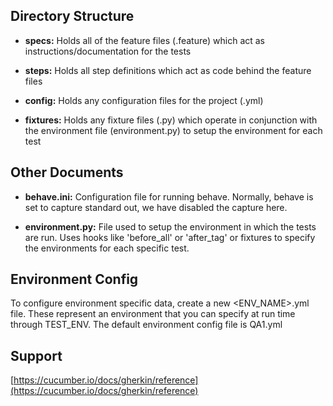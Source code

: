 ## Directory Structure

- **specs:** Holds all of the feature files (.feature) which act as instructions/documentation for the tests
	
- **steps:** Holds all step definitions which act as code behind the feature files
	
- **config:** Holds any configuration files for the project (.yml)
	
- **fixtures:** Holds any fixture files (.py) which operate in conjunction with the environment file (environment.py) to setup the environment for each test
			  
		  
## Other Documents

- **behave.ini:** Configuration file for running behave.  Normally, behave is set to capture standard out, we have disabled the capture here.
	
- **environment.py:** File used to setup the environment in which the tests are run.  Uses hooks like 'before_all' or 'after_tag' or fixtures to 
	specify the environments for each specific test.
	
	
## Environment Config
To configure environment specific data, create a new <ENV_NAME>.yml file.  These represent an environment that you can specify at run time through TEST_ENV.  The default environment config file is QA1.yml
	
	
## Support 
[https://cucumber.io/docs/gherkin/reference](https://cucumber.io/docs/gherkin/reference)
	

